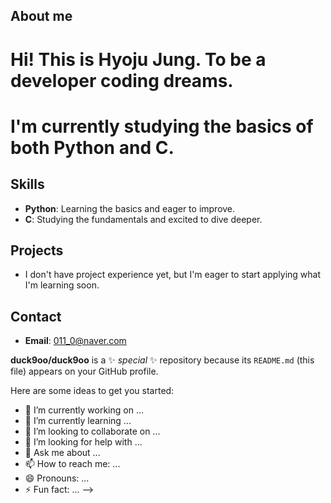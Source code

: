 ## About me
# Hi! This is Hyoju Jung. To be a developer coding dreams.

# I'm currently studying the basics of both **Python** and **C**.

## Skills
- **Python**: Learning the basics and eager to improve.
- **C**: Studying the fundamentals and excited to dive deeper.

## Projects
- I don't have project experience yet, but I'm eager to start applying what I'm learning soon.

## Contact
- **Email**: 011_0@naver.com

**duck9oo/duck9oo** is a ✨ _special_ ✨ repository because its `README.md` (this file) appears on your GitHub profile.

Here are some ideas to get you started:

- 🔭 I’m currently working on ...
- 🌱 I’m currently learning ...
- 👯 I’m looking to collaborate on ...
- 🤔 I’m looking for help with ...
- 💬 Ask me about ...
- 📫 How to reach me: ...
- 😄 Pronouns: ...
- ⚡ Fun fact: ...
-->
